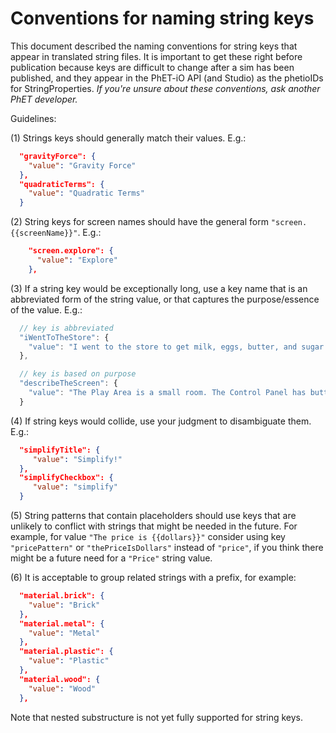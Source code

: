 # Conventions for naming string keys

This document described the naming conventions for string keys that appear in translated string files. It is important
to get these right before publication because keys are difficult to change after a sim has been published, and they
appear in the PhET-iO API (and Studio) as the phetioIDs for StringProperties.
_If you're unsure about these conventions, ask another PhET developer._

Guidelines:

(1) Strings keys should generally match their values. E.g.:

```json
  "gravityForce": {
    "value": "Gravity Force"
  },
  "quadraticTerms": {
    "value": "Quadratic Terms"
  }
```

(2) String keys for screen names should have the general form `"screen.{{screenName}}"`. E.g.:

```json
    "screen.explore": {
      "value": "Explore"
    },
```

(3) If a string key would be exceptionally long, use a key name that is an abbreviated form of the string value, or that
captures the purpose/essence of the value. E.g.:

```js
  // key is abbreviated
  "iWentToTheStore": {
    "value": "I went to the store to get milk, eggs, butter, and sugar."
  },

  // key is based on purpose
  "describeTheScreen": {
    "value": "The Play Area is a small room. The Control Panel has buttons, a checkbox, and radio buttons to change conditions in the room."
  }
```

(4) If string keys would collide, use your judgment to disambiguate them. E.g.:

```json
  "simplifyTitle": {
     "value": "Simplify!"
  },
  "simplifyCheckbox": {
     "value": "simplify"
  }
```

(5) String patterns that contain placeholders should use keys that are unlikely to conflict with strings that might be
needed in the future. For example, for value `"The price is {{dollars}}"` consider using key `"pricePattern"`
or `"thePriceIsDollars"`
instead of `"price"`, if you think there might be a future need for a `"Price"` string value.

(6) It is acceptable to group related strings with a prefix, for example:

```json
  "material.brick": {
    "value": "Brick"
  },
  "material.metal": {
    "value": "Metal"
  },
  "material.plastic": {
    "value": "Plastic"
  },
  "material.wood": {
    "value": "Wood"
  },
```

Note that nested substructure is not yet fully supported for string keys.
